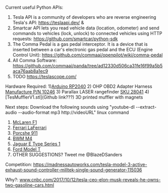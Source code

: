 Current useful Python APIs:
1) Tesla API is a community of developers who are reverse engineering Tesla's API: https://teslaapi.dev/ & 
2) Smartcar API lets you read vehicle data (location, odometer) and send commands to vehicles (lock, unlock) to connected vehicles using HTTP requests: https://github.com/smartcar/python-sdk
3) The Comma Pedal is a gas pedal interceptor. It is a device that is inserted between a car's electronic gas pedal and the ECU (Engine Control Unit): https://github.com/commaai/openpilot/wiki/comma-pedal
4) All Comma Software: https://github.com/commaai/panda/tree/ad12330d506ca31fe16f99a5b5aca76aab8a1ec9
5) TODO https://teslascope.com/

Hardware Required:
1)[Arduino RP2040](https://blog.arduino.cc/2021/01/20/welcome-raspberry-pi-to-the-world-of-microcontrollers/)
2) OHP OBD2 Adapter Harness [Manufacture P/N 10246](www.amazon.com/dp/B08DXY5KVX/ref=cm_sw_r_cp_api_glt_fabc_M5VV59NMV6AZKJVCRG4D?)
3) Parallax LASER rangefinder [SKU 28041](https://www.parallax.com/product/laserping-2m-rangefinder/)
4) [TesMufflerV1.stl](Github link???) 3D printed muffler with magnets


Next steps:
Download the following sounds using "youtube-dl --extract-audio --audio-format mp3 http://videoURL" linux command
1) [McLaren F1](www.youtube.com/watch?v=mOI8GWoMF4M) <br>
2) [Ferrari LaFerrari](https://www.youtube.com/watch?v=B4Th3LxCgb4) <br>
3) [Porcshe 911](https://www.youtube.com/watch?v=O1Kyt1qDL30) <br>
4) [BWM M4](https://www.youtube.com/watch?v=0RFoYCG4_TE) <br>
5) [Jaguar E Type Series 1](https://www.youtube.com/watch?v=44sNpPYw5Bo) <br>
6) [Ford Model T](https://www.dailymotion.com/video/x35n5if) <br>
7) OTHER SUGGESTIONS? Tweet me @BlazeDSanders <br>


Competition: https://madnessautoworks.com/tesla-model-3-active-exhaust-sound-controller-milltek-single-sound-generator-115036 <br>


Why?: www.cnbc.com/2017/10/12/tesla-ceo-elon-musk-reveals-he-owns-two-gasoline-cars.html <br>
